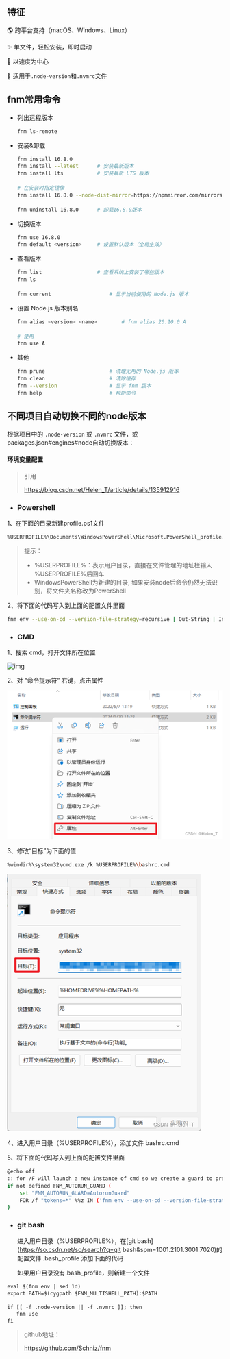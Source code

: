## 特征

🌎 跨平台支持（macOS、Windows、Linux）

✨ 单文件，轻松安装，即时启动

🚀 以速度为中心

📂 适用于`.node-version`和`.nvmrc`文件

## fnm常用命令

- 列出远程版本

  ```bash
  fnm ls-remote 
  ```

- 安装&卸载

  ```bash
  fnm install 16.8.0
  fnm install --latest 		# 安装最新版本
  fnm install lts         	# 安装最新 LTS 版本
  
  # 在安装时指定镜像
  fnm install 16.8.0 --node-dist-mirror=https://npmmirror.com/mirrors/node/
  
  fnm uninstall 16.8.0 		# 卸载16.8.0版本
  ```

- 切换版本

  ```bash
  fnm use 16.8.0
  fnm default <version>		# 设置默认版本（全局生效）
  ```
  
- 查看版本

  ```bash
  fnm list					# 查看系统上安装了哪些版本 
  fnm ls
  
  fnm current					# 显示当前使用的 Node.js 版本
  ```
  
- 设置 Node.js 版本别名

  ```bash
  fnm alias <version> <name>		# fnm alias 20.10.0 A
  
  # 使用
  fnm use A 						
  ```

- 其他

  ```bash
  fnm prune						# 清理无用的 Node.js 版本
  fnm clean						# 清除缓存
  fnm --version					# 显示 fnm 版本
  fnm help						# 帮助命令
  ```

## 不同项目自动切换不同的node版本

根据项目中的 `.node-version` 或 `.nvmrc` 文件，或packages.json#engines#node自动切换版本：

#### 环境变量配置

>引用
>
>https://blog.csdn.net/Helen_T/article/details/135912916

- ### Powershell

1、在下面的目录新建profile.ps1文件

```
%USERPROFILE%\Documents\WindowsPowerShell\Microsoft.PowerShell_profile.ps1
```

> 提示：
>
> - %USERPROFILE%：表示用户目录，直接在文件管理的地址栏输入 %USERPROFILE%后回车
> - WindowsPowerShell为新建的目录, 如果安装node后命令仍然无法识别，将文件夹名称改为PowerShell

 2、将下面的代码写入到上面的配置文件里面
```bash
fnm env --use-on-cd --version-file-strategy=recursive | Out-String | Invoke-Expression
```

- ### CMD

1、搜索 cmd，打开文件所在位置

![img](https://i-blog.csdnimg.cn/blog_migrate/45bcd31a6e58cd027155ffce1ddc7345.png)

2、对 “命令提示符” 右键，点击属性

![img](.assets/38961dfb80f8cb99888eee1a433c2a4c.png)

3、修改“目标”为下面的值

```bash
%windir%\system32\cmd.exe /k %USERPROFILE%\bashrc.cmd
```

![img](.assets/f80c5a046fa5acc4f9ccccb2ffd7c801.png)

4、进入用户目录（%USERPROFILE%），添加文件 bashrc.cmd

5、将下面的代码写入到上面的配置文件里面

```bash
@echo off
:: for /F will launch a new instance of cmd so we create a guard to prevent an infnite loop
if not defined FNM_AUTORUN_GUARD (
    set "FNM_AUTORUN_GUARD=AutorunGuard"
    FOR /f "tokens=*" %%z IN ('fnm env --use-on-cd --version-file-strategy=recursive') DO CALL %%z
)
```

- ### git bash

  进入用户目录（%USERPROFILE%），在[git bash](https://so.csdn.net/so/search?q=git bash&spm=1001.2101.3001.7020)的配置文件 .bash_profile 添加下面的代码
  
  如果用户目录没有.bash_profile，则新建一个文件

```
eval $(fnm env | sed 1d)
export PATH=$(cygpath $FNM_MULTISHELL_PATH):$PATH
 
if [[ -f .node-version || -f .nvmrc ]]; then
   fnm use
fi
```




>github地址：
>
>https://github.com/Schniz/fnm